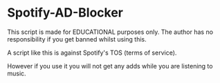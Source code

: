 # Spotify-AD-Blocker


This script is made for EDUCATIONAL purposes only. The author has no responsibility if you get banned whilst using this. 

A script like this is against Spotify's TOS (terms of service).

However if you use it you will not get any adds while you are listening to music.
